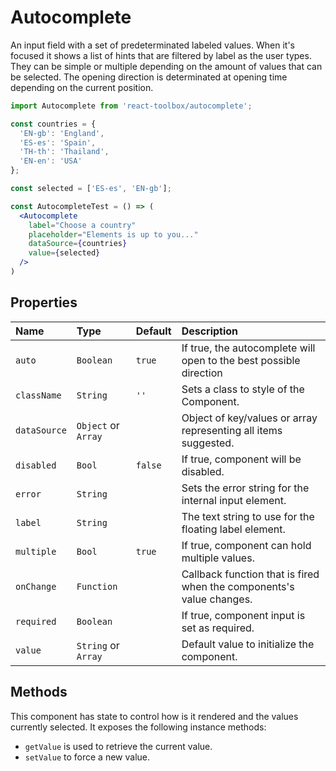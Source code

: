 # Autocomplete

An input field with a set of predeterminated labeled values. When it's focused it shows a list of hints that are filtered by label as the user types. They can be simple or multiple depending on the amount of values that can be selected. The opening direction is determinated at opening time depending on the current position.

<!-- example -->
```jsx
import Autocomplete from 'react-toolbox/autocomplete';

const countries = {
  'EN-gb': 'England',
  'ES-es': 'Spain',
  'TH-th': 'Thailand',
  'EN-en': 'USA'
};

const selected = ['ES-es', 'EN-gb'];

const AutocompleteTest = () => (
  <Autocomplete
    label="Choose a country"
    placeholder="Elements is up to you..."
    dataSource={countries}
    value={selected}
  />
)
```

## Properties

| Name              | Type          | Default         | Description|
|:-----|:-----|:-----|:-----|
| `auto`        | `Boolean`       |  `true`        | If true, the autocomplete will open to the best possible direction |
| `className`     | `String`      | `''`            | Sets a class to style of the Component.|
| `dataSource`    | `Object` or `Array`   |           | Object of key/values or array representing all items suggested.|
| `disabled`      | `Bool`        |  `false`         | If true, component will be disabled.|
| `error`         | `String`      |         | Sets the error string for the internal input element.|
| `label`         | `String`      |         | The text string to use for the floating label element.|
| `multiple`      | `Bool`        | `true`          | If true, component can hold multiple values.|
| `onChange`      | `Function`    |                 | Callback function that is fired when the components's value changes.|
| `required`      | `Boolean`     |                 | If true, component input is set as required.|
| `value`         | `String` or `Array`    |        | Default value to initialize the component.|

## Methods

This component has state to control how is it rendered and the values currently selected. It exposes the following instance methods:

- `getValue` is used to retrieve the current value.
- `setValue` to force a new value.
